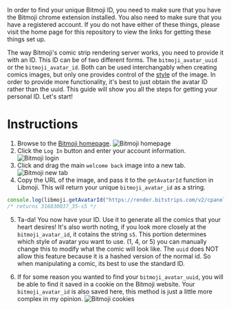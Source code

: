 In order to find your unique Bitmoji ID, you need to make sure that you have the Bitmoji chrome extension installed. You also need to make sure that you have a registered account. If you do not have either of these things, please visit the home page for this repository to view the links for getting these things set up.

The way Bitmoji's comic strip rendering server works, you need to provide it with an ID. This ID can be of two different forms. The `bitmoji_avatar_uuid` or the `bitmoji_avatar_id`. Both can be used interchangably when creating comics images, but only one provides control of the [style](https://github.com/matthewnau/libmoji/wiki/Bitmoji-Styles) of the image. In order to provide more functionality, it's best to just obtain the avatar ID rather than the uuid. This guide will show you all the steps for getting your personal ID. Let's start!

# Instructions

1. Browse to the [Bitmoji homepage](https://www.bitmoji.com/). ![Bitmoji homepage](https://imgur.com/j5KWYlL.png)
2. Click the `Log In` button and enter your account information. ![Bitmoji login](https://imgur.com/KvS91pw.png)
3. Click and drag the main `welcome back` image into a new tab. ![Bitmoji new tab](https://imgur.com/ihDZ8bV.png)
4. Copy the URL of the image, and pass it to the `getAvatarId` function in Libmoji. This will return your unique `bitmoji_avatar_id` as a string. 
```JavaScript
console.log(libmoji.getAvatarId("https://render.bitstrips.com/v2/cpanel/8968038-316830037_35-s5-v1.png?transparent=1&palette=1"));
/* returns 316830037_35-s5 */
```
5. Ta-da! You now have your ID. Use it to generate all the comics that your heart desires! It's also worth noting, if you look more closely at the `bitmoji_avatar_id`, it cotains the string `s5`. This portion determines which style of avatar you want to use. (1, 4, or 5) you can manually change this to modify what the comic will look like. The `uuid` does NOT allow this feature because it is a hashed version of the normal id. So when manipulating a comic, its best to use the standard ID.

6. If for some reason you wanted to find your `bitmoji_avatar_uuid`, you will be able to find it saved in a cookie on the Bitmoji website. Your `bitmoji_avatar_id` is also saved here, this method is just a little more complex in my opinion. ![Bitmoji cookies](https://imgur.com/UliOr0y.png)